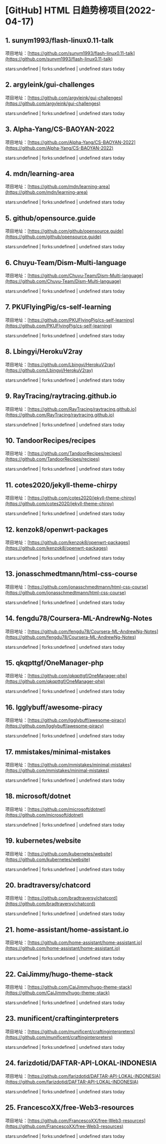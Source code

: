 # [GitHub] HTML 日趋势榜项目(2022-04-17)

## 1. sunym1993/flash-linux0.11-talk 

项目地址：[https://github.com/sunym1993/flash-linux0.11-talk](https://github.com/sunym1993/flash-linux0.11-talk)

stars:undefined | forks:undefined | undefined stars today 



## 2. argyleink/gui-challenges 

项目地址：[https://github.com/argyleink/gui-challenges](https://github.com/argyleink/gui-challenges)

stars:undefined | forks:undefined | undefined stars today 



## 3. Alpha-Yang/CS-BAOYAN-2022 

项目地址：[https://github.com/Alpha-Yang/CS-BAOYAN-2022](https://github.com/Alpha-Yang/CS-BAOYAN-2022)

stars:undefined | forks:undefined | undefined stars today 



## 4. mdn/learning-area 

项目地址：[https://github.com/mdn/learning-area](https://github.com/mdn/learning-area)

stars:undefined | forks:undefined | undefined stars today 



## 5. github/opensource.guide 

项目地址：[https://github.com/github/opensource.guide](https://github.com/github/opensource.guide)

stars:undefined | forks:undefined | undefined stars today 



## 6. Chuyu-Team/Dism-Multi-language 

项目地址：[https://github.com/Chuyu-Team/Dism-Multi-language](https://github.com/Chuyu-Team/Dism-Multi-language)

stars:undefined | forks:undefined | undefined stars today 



## 7. PKUFlyingPig/cs-self-learning 

项目地址：[https://github.com/PKUFlyingPig/cs-self-learning](https://github.com/PKUFlyingPig/cs-self-learning)

stars:undefined | forks:undefined | undefined stars today 



## 8. Lbingyi/HerokuV2ray 

项目地址：[https://github.com/Lbingyi/HerokuV2ray](https://github.com/Lbingyi/HerokuV2ray)

stars:undefined | forks:undefined | undefined stars today 



## 9. RayTracing/raytracing.github.io 

项目地址：[https://github.com/RayTracing/raytracing.github.io](https://github.com/RayTracing/raytracing.github.io)

stars:undefined | forks:undefined | undefined stars today 



## 10. TandoorRecipes/recipes 

项目地址：[https://github.com/TandoorRecipes/recipes](https://github.com/TandoorRecipes/recipes)

stars:undefined | forks:undefined | undefined stars today 



## 11. cotes2020/jekyll-theme-chirpy 

项目地址：[https://github.com/cotes2020/jekyll-theme-chirpy](https://github.com/cotes2020/jekyll-theme-chirpy)

stars:undefined | forks:undefined | undefined stars today 



## 12. kenzok8/openwrt-packages 

项目地址：[https://github.com/kenzok8/openwrt-packages](https://github.com/kenzok8/openwrt-packages)

stars:undefined | forks:undefined | undefined stars today 



## 13. jonasschmedtmann/html-css-course 

项目地址：[https://github.com/jonasschmedtmann/html-css-course](https://github.com/jonasschmedtmann/html-css-course)

stars:undefined | forks:undefined | undefined stars today 



## 14. fengdu78/Coursera-ML-AndrewNg-Notes 

项目地址：[https://github.com/fengdu78/Coursera-ML-AndrewNg-Notes](https://github.com/fengdu78/Coursera-ML-AndrewNg-Notes)

stars:undefined | forks:undefined | undefined stars today 



## 15. qkqpttgf/OneManager-php 

项目地址：[https://github.com/qkqpttgf/OneManager-php](https://github.com/qkqpttgf/OneManager-php)

stars:undefined | forks:undefined | undefined stars today 



## 16. Igglybuff/awesome-piracy 

项目地址：[https://github.com/Igglybuff/awesome-piracy](https://github.com/Igglybuff/awesome-piracy)

stars:undefined | forks:undefined | undefined stars today 



## 17. mmistakes/minimal-mistakes 

项目地址：[https://github.com/mmistakes/minimal-mistakes](https://github.com/mmistakes/minimal-mistakes)

stars:undefined | forks:undefined | undefined stars today 



## 18. microsoft/dotnet 

项目地址：[https://github.com/microsoft/dotnet](https://github.com/microsoft/dotnet)

stars:undefined | forks:undefined | undefined stars today 



## 19. kubernetes/website 

项目地址：[https://github.com/kubernetes/website](https://github.com/kubernetes/website)

stars:undefined | forks:undefined | undefined stars today 



## 20. bradtraversy/chatcord 

项目地址：[https://github.com/bradtraversy/chatcord](https://github.com/bradtraversy/chatcord)

stars:undefined | forks:undefined | undefined stars today 



## 21. home-assistant/home-assistant.io 

项目地址：[https://github.com/home-assistant/home-assistant.io](https://github.com/home-assistant/home-assistant.io)

stars:undefined | forks:undefined | undefined stars today 



## 22. CaiJimmy/hugo-theme-stack 

项目地址：[https://github.com/CaiJimmy/hugo-theme-stack](https://github.com/CaiJimmy/hugo-theme-stack)

stars:undefined | forks:undefined | undefined stars today 



## 23. munificent/craftinginterpreters 

项目地址：[https://github.com/munificent/craftinginterpreters](https://github.com/munificent/craftinginterpreters)

stars:undefined | forks:undefined | undefined stars today 



## 24. farizdotid/DAFTAR-API-LOKAL-INDONESIA 

项目地址：[https://github.com/farizdotid/DAFTAR-API-LOKAL-INDONESIA](https://github.com/farizdotid/DAFTAR-API-LOKAL-INDONESIA)

stars:undefined | forks:undefined | undefined stars today 



## 25. FrancescoXX/free-Web3-resources 

项目地址：[https://github.com/FrancescoXX/free-Web3-resources](https://github.com/FrancescoXX/free-Web3-resources)

stars:undefined | forks:undefined | undefined stars today 



